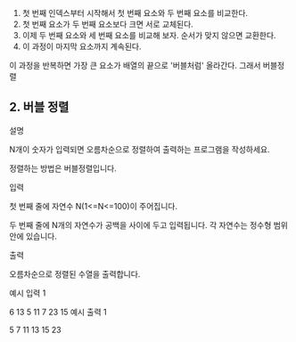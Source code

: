 1. 첫 번째 인덱스부터 시작해서 첫 번째 요소와 두 번째 요소를 비교한다.
2. 첫 번째 요소가 두 번째 요소보다 크면 서로 교체된다.
3. 이제 두 번째 요소와 세 번째 요소를 비교해 보자. 순서가 맞지 않으면 교환한다.
4. 이 과정이 마지막 요소까지 계속된다.

이 과정을 반복하면 가장 큰 요소가 배열의 끝으로 '버블처럼' 올라간다. 그래서 버블정렬


## 2. 버블 정렬
   설명

N개이 숫자가 입력되면 오름차순으로 정렬하여 출력하는 프로그램을 작성하세요.

정렬하는 방법은 버블정렬입니다.


입력

첫 번째 줄에 자연수 N(1<=N<=100)이 주어집니다.

두 번째 줄에 N개의 자연수가 공백을 사이에 두고 입력됩니다. 각 자연수는 정수형 범위 안에 있습니다.


출력

오름차순으로 정렬된 수열을 출력합니다.


예시 입력 1

6
13 5 11 7 23 15
예시 출력 1

5 7 11 13 15 23